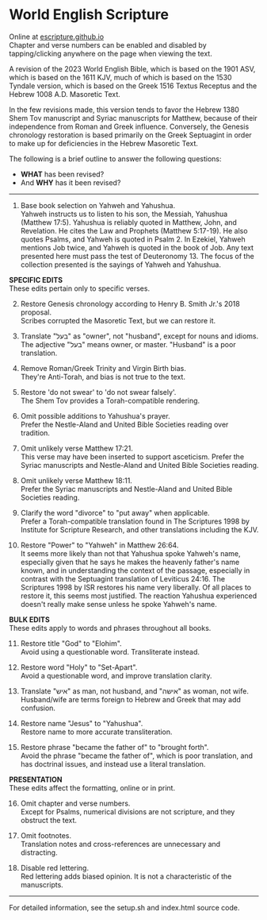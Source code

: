 
# World English Scripture

Online at [escripture.github.io](https://escripture.github.io)  
Chapter and verse numbers can be enabled and disabled by tapping/clicking anywhere on the page when viewing the text.

A revision of the 2023 World English Bible, which is based on the 1901 ASV, which is based on the 1611 KJV, much of which is based on the 1530 Tyndale version, which is based on the Greek 1516 Textus Receptus and the Hebrew 1008 A.D. Masoretic Text.

In the few revisions made, this version tends to favor the Hebrew 1380 Shem Tov manuscript and Syriac manuscripts for Matthew, because of their independence from Roman and Greek influence. Conversely, the Genesis chronology restoration is based primarily on the Greek Septuagint in order to make up for deficiencies in the Hebrew Masoretic Text.

The following is a brief outline to answer the following questions:
- **WHAT** has been revised?
- And **WHY** has it been revised?

---

1. Base book selection on Yahweh and Yahushua.  
Yahweh instructs us to listen to his son, the Messiah, Yahushua (Matthew 17:5).
Yahushua is reliably quoted in Matthew, John, and Revelation. He cites the Law and Prophets (Matthew 5:17-19). He also quotes Psalms, and Yahweh is quoted in Psalm 2. In Ezekiel, Yahweh mentions Job twice, and Yahweh is quoted in the book of Job. Any text presented here must pass the test of Deuteronomy 13. The focus of the collection presented is the sayings of Yahweh and Yahushua.

**SPECIFIC EDITS**  
These edits pertain only to specific verses.

2. Restore Genesis chronology according to Henry B. Smith Jr.'s 2018 proposal.  
Scribes corrupted the Masoretic Text, but we can restore it.

3. Translate "בעל" as "owner", not "husband", except for nouns and idioms.  
The adjective "בעל" means owner, or master. "Husband" is a poor translation.

4. Remove Roman/Greek Trinity and Virgin Birth bias.  
They're Anti-Torah, and bias is not true to the text.

5. Restore 'do not swear' to  'do not swear falsely'.  
The Shem Tov provides a Torah-compatible rendering.

6. Omit possible additions to Yahushua's prayer.  
Prefer the Nestle-Aland and United Bible Societies reading over tradition.

7. Omit unlikely verse Matthew 17:21.  
This verse may have been inserted to support asceticism. Prefer the Syriac manuscripts and Nestle-Aland and United Bible Societies reading.

8. Omit unlikely verse Matthew 18:11.  
Prefer the Syriac manuscripts and Nestle-Aland and United Bible Societies reading.

9. Clarify the word "divorce" to "put away" when applicable.  
Prefer a Torah-compatible translation found in The Scriptures 1998 by Institute for Scripture Research, and other translations including the KJV.

10. Restore "Power" to "Yahweh" in Matthew 26:64.  
It seems more likely than not that Yahushua spoke Yahweh's name, especially given that he says he makes the heavenly father's name known, and in understanding the context of the passage, especially in contrast with the Septuagint translation of Leviticus 24:16. The Scriptures 1998 by ISR restores his name very liberally. Of all places to restore it, this seems most justified. The reaction Yahushua experienced doesn't really make sense unless he spoke Yahweh's name.


**BULK EDITS**  
These edits apply to words and phrases throughout all books.

11. Restore title "God" to "Elohim".  
Avoid using a questionable word. Transliterate instead.

12. Restore word "Holy" to "Set-Apart".  
Avoid a questionable word, and improve translation clarity.

13. Translate "איש" as man, not husband, and "אישה" as woman, not wife.  
Husband/wife are terms foreign to Hebrew and Greek that may add confusion.

14. Restore name "Jesus" to "Yahushua".  
Restore name to more accurate transliteration.

15. Restore phrase "became the father of" to "brought forth".  
Avoid the phrase "became the father of", which is poor translation, and has doctrinal issues, and instead use a literal translation.


**PRESENTATION**  
These edits affect the formatting, online or in print.

16. Omit chapter and verse numbers.  
Except for Psalms, numerical divisions are not scripture, and they obstruct the text.

17. Omit footnotes.  
Translation notes and cross-references are unnecessary and distracting.

18. Disable red lettering.  
Red lettering adds biased opinion. It is not a characteristic of the manuscripts.

---

For detailed information, see the setup.sh and index.html source code.
